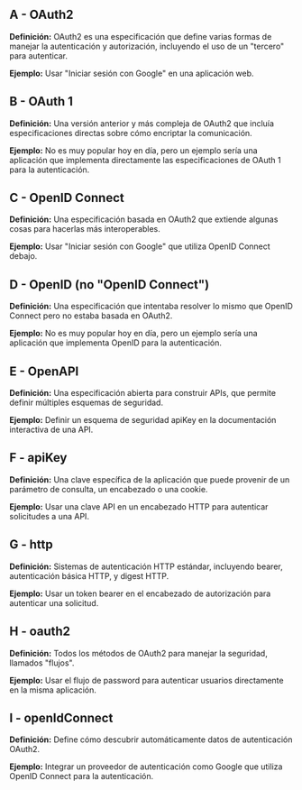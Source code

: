 ## A - OAuth2

**Definición:** OAuth2 es una especificación que define varias formas de manejar la autenticación y autorización, incluyendo el uso de un "tercero" para autenticar.

**Ejemplo:** Usar "Iniciar sesión con Google" en una aplicación web.

## B - OAuth 1

**Definición:** Una versión anterior y más compleja de OAuth2 que incluía especificaciones directas sobre cómo encriptar la comunicación.

**Ejemplo:** No es muy popular hoy en día, pero un ejemplo sería una aplicación que implementa directamente las especificaciones de OAuth 1 para la autenticación.

## C - OpenID Connect

**Definición:** Una especificación basada en OAuth2 que extiende algunas cosas para hacerlas más interoperables.

**Ejemplo:** Usar "Iniciar sesión con Google" que utiliza OpenID Connect debajo.

## D - OpenID (no "OpenID Connect")

**Definición:** Una especificación que intentaba resolver lo mismo que OpenID Connect pero no estaba basada en OAuth2.

**Ejemplo:** No es muy popular hoy en día, pero un ejemplo sería una aplicación que implementa OpenID para la autenticación.

## E - OpenAPI

**Definición:** Una especificación abierta para construir APIs, que permite definir múltiples esquemas de seguridad.

**Ejemplo:** Definir un esquema de seguridad apiKey en la documentación interactiva de una API.

## F - apiKey

**Definición:** Una clave específica de la aplicación que puede provenir de un parámetro de consulta, un encabezado o una cookie.

**Ejemplo:** Usar una clave API en un encabezado HTTP para autenticar solicitudes a una API.

## G - http

**Definición:** Sistemas de autenticación HTTP estándar, incluyendo bearer, autenticación básica HTTP, y digest HTTP.

**Ejemplo:** Usar un token bearer en el encabezado de autorización para autenticar una solicitud.

## H - oauth2

**Definición:** Todos los métodos de OAuth2 para manejar la seguridad, llamados "flujos".

**Ejemplo:** Usar el flujo de password para autenticar usuarios directamente en la misma aplicación.

## I - openIdConnect

**Definición:** Define cómo descubrir automáticamente datos de autenticación OAuth2.

**Ejemplo:** Integrar un proveedor de autenticación como Google que utiliza OpenID Connect para la autenticación.
